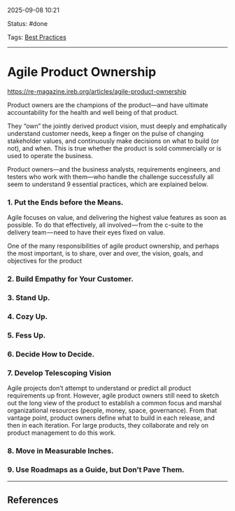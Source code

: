 
2025-09-08 10:21

Status: #done

Tags: [Best Practices](../../3%20-%20Tags/Best%20Practices.md)

---
# Agile Product Ownership
https://re-magazine.ireb.org/articles/agile-product-ownership

Product owners are the champions of the product—and have ultimate accountability for the health and well being of that product.

They “own” the jointly derived product vision, must deeply and emphatically understand customer needs, keep a finger on the pulse of changing stakeholder values, and continuously make decisions on what to build (or not), and when. This is true whether the product is sold commercially or is used to operate the business.

Product owners—and the business analysts, requirements engineers, and testers who work with them—who handle the challenge successfully all seem to understand 9 essential practices, which are explained below.

### 1. Put the Ends before the Means.
Agile focuses on value, and delivering the highest value features as soon as possible. To do that effectively, all involved — from the c-suite to the delivery team — need to have their eyes fixed on value.

One of the many responsibilities of agile product ownership, and perhaps the most important, is to share, over and over, the vision, goals, and objectives for the product

### 2. Build Empathy for Your Customer.

### 3. Stand Up.

### 4. Cozy Up.

### 5. Fess Up.

### 6. Decide How to Decide.

### 7. Develop Telescoping Vision
Agile projects don’t attempt to understand or predict all product requirements up front. However, agile product owners still need to sketch out the long view of the product to establish a common focus and marshal organizational resources (people, money, space, governance). From that vantage point, product owners define what to build in each release, and then in each iteration. For large products, they collaborate and rely on product management to do this work.

### 8. Move in Measurable Inches.


### 9. Use Roadmaps as a Guide, but Don’t Pave Them.



---
## References